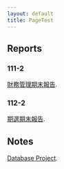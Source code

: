 ```yaml
---
layout: default
title: PageTest
---
```

## Reports
### 111-2
[財務管理期末報告](./1112CFfinal).
### 112-2
[期選期末報告](./1122OptionFinal).

## Notes
[Database Project](./project).
